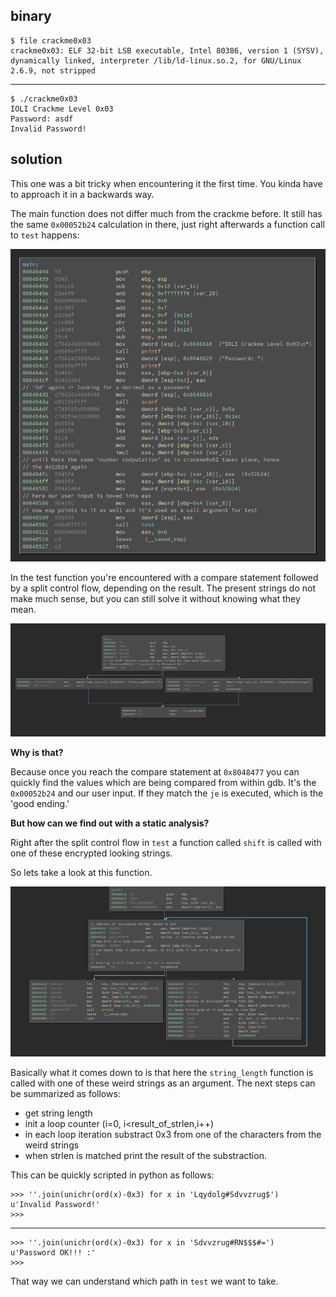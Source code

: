 ## binary

	$ file crackme0x03 
	crackme0x03: ELF 32-bit LSB executable, Intel 80386, version 1 (SYSV), dynamically linked, interpreter /lib/ld-linux.so.2, for GNU/Linux 2.6.9, not stripped
----
	$ ./crackme0x03 
	IOLI Crackme Level 0x03
	Password: asdf
	Invalid Password!

## solution

This one was a bit tricky when encountering it the first time.
You kinda have to approach it in a backwards way.


	
The main function does not differ much from the crackme before.
It still has the same `0x00052b24` calculation in there, just right afterwards a function call to `test` happens:

![main](https://github.com/0x00rick/reverse_engineering/blob/master/IOLI_crackmes/0x03/images/main.png)


In the test function you're encountered with a compare statement followed by a split control flow, depending on the result.
The present strings do not make much sense, but you can still solve it without knowing what they mean.

![test](https://github.com/0x00rick/reverse_engineering/blob/master/IOLI_crackmes/0x03/images/test.png)

**Why is that?**


Because once you reach the compare statement at `0x8048477` you can quickly find the values which are being compared from within gdb.
It's the `0x00052b24` and our user input.
If they match the `je` is executed, which is the 'good ending.'

**But how can we find out with a static analysis?**

Right after the split control flow in `test` a function called `shift` is called with one of these encrypted looking strings.

So lets take a look at this function.

![shift](https://github.com/0x00rick/reverse_engineering/blob/master/IOLI_crackmes/0x03/images/shift.png)

Basically what it comes down to is that here the `string_length` function is called with one of these weird strings as an argument.
The next steps can be summarized as follows:

* get string length
* init a loop counter (i=0, i<result_of_strlen,i++)
* in each loop iteration substract 0x3 from one of the characters from the weird strings
* when strlen is matched print the result of the substraction.

This can be quickly scripted in python as follows:




	>>> ''.join(unichr(ord(x)-0x3) for x in 'Lqydolg#Sdvvzrug$')
	u'Invalid Password!'
	>>> 

---

	>>> ''.join(unichr(ord(x)-0x3) for x in 'Sdvvzrug#RN$$$#=')
	u'Password OK!!! :'
	>>> 
	
That way we can understand which path in `test` we want to take.
